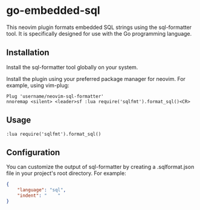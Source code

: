 # go-embedded-sql

This neovim plugin formats embedded SQL strings using the sql-formatter tool. It is specifically designed for use with the Go programming language.

## Installation
Install the sql-formatter tool globally on your system.

Install the plugin using your preferred package manager for neovim. For example, using vim-plug:

```vim
Plug 'username/neovim-sql-formatter'
nnoremap <silent> <leader>sf :lua require('sqlfmt').format_sql()<CR>
```

## Usage
```vim
:lua require('sqlfmt').format_sql()
```

## Configuration
You can customize the output of sql-formatter by creating a .sqlformat.json file in your project's root directory. For example:

```json
{
    "language": "sql",
    "indent": "    "
}
```

